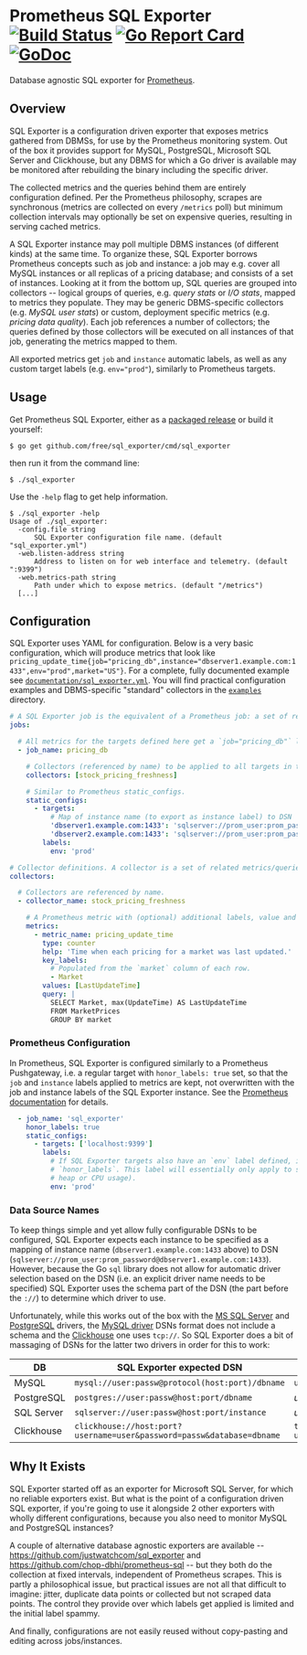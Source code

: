 # Prometheus SQL Exporter [![Build Status](https://travis-ci.org/free/sql_exporter.svg)](https://travis-ci.org/free/sql_exporter) [![Go Report Card](https://goreportcard.com/badge/github.com/free/sql_exporter)](https://goreportcard.com/report/github.com/free/sql_exporter) [![GoDoc](https://godoc.org/github.com/free/sql_exporter?status.svg)](https://godoc.org/github.com/free/sql_exporter)

Database agnostic SQL exporter for [Prometheus](https://prometheus.io).

## Overview

SQL Exporter is a configuration driven exporter that exposes metrics gathered from DBMSs, for use by the Prometheus
monitoring system. Out of the box it provides support for MySQL, PostgreSQL, Microsoft SQL Server and Clickhouse, but
any DBMS for which a Go driver is available may be monitored after rebuilding the binary including the specific driver.

The collected metrics and the queries behind them are entirely configuration defined. Per the Prometheus philosophy,
scrapes are synchronous (metrics are collected on every `/metrics` poll) but minimum collection intervals may optionally
be set on expensive queries, resulting in serving cached metrics.

A SQL Exporter instance may poll multiple DBMS instances (of different kinds) at the same time. To organize these, SQL
Exporter borrows Prometheus concepts such as job and instance: a job may e.g. cover all MySQL instances or all replicas
of a pricing database; and consists of a set of instances. Looking at it from the bottom up, SQL queries are grouped
into collectors -- logical groups of queries, e.g. _query stats_ or _I/O stats_, mapped to metrics they populate. They
may be generic DBMS-specific collectors (e.g. _MySQL user stats_) or custom, deployment specific metrics (e.g. _pricing
data quality_). Each job references a number of collectors; the queries defined by those collectors will be executed on
all instances of that job, generating the metrics mapped to them.

All exported metrics get `job` and `instance` automatic labels, as well as any custom target labels (e.g. `env="prod"`),
similarly to Prometheus targets.

## Usage

Get Prometheus SQL Exporter, either as a [packaged release](https://github.com/free/sql_exporter/releases/latest) or
build it yourself:

```
$ go get github.com/free/sql_exporter/cmd/sql_exporter
```

then run it from the command line:

```
$ ./sql_exporter
```

Use the `-help` flag to get help information.

```
$ ./sql_exporter -help
Usage of ./sql_exporter:
  -config.file string
      SQL Exporter configuration file name. (default "sql_exporter.yml")
  -web.listen-address string
      Address to listen on for web interface and telemetry. (default ":9399")
  -web.metrics-path string
      Path under which to expose metrics. (default "/metrics")
  [...]
```

## Configuration

SQL Exporter uses YAML for configuration. Below is a very basic configuration, which will produce metrics that look like
`pricing_update_time{job="pricing_db",instance="dbserver1.example.com:1433",env="prod",market="US"}`. For a complete,
fully documented example see
[`documentation/sql_exporter.yml`](https://github.com/free/sql_exporter/tree/master/documentation/sql_exporter.yml).
You will find practical configuration examples and DBMS-specific "standard" collectors in the
[`examples`](https://github.com/free/sql_exporter/tree/master/examples) directory.

```yaml
# A SQL Exporter job is the equivalent of a Prometheus job: a set of related DB instances.
jobs:

  # All metrics for the targets defined here get a `job="pricing_db"` label.
  - job_name: pricing_db

    # Collectors (referenced by name) to be applied to all targets in this job.
    collectors: [stock_pricing_freshness]

    # Similar to Prometheus static_configs.
    static_configs:
      - targets:
          # Map of instance name (to export as instance label) to DSN
          'dbserver1.example.com:1433': 'sqlserver://prom_user:prom_password@dbserver1.example.com:1433'
          'dbserver2.example.com:1433': 'sqlserver://prom_user:prom_password@dbserver2.example.com:1433'
        labels:
          env: 'prod'

# Collector definitions. A collector is a set of related metrics/queries that are collected together.
collectors:

  # Collectors are referenced by name.
  - collector_name: stock_pricing_freshness

    # A Prometheus metric with (optional) additional labels, value and labels populated from one query.
    metrics:
      - metric_name: pricing_update_time
        type: counter
        help: 'Time when each pricing for a market was last updated.'
        key_labels:
          # Populated from the `market` column of each row.
          - Market
        values: [LastUpdateTime]
        query: |
          SELECT Market, max(UpdateTime) AS LastUpdateTime
          FROM MarketPrices
          GROUP BY market
```

### Prometheus Configuration

In Prometheus, SQL Exporter is configured similarly to a Prometheus Pushgateway, i.e. a regular target with
`honor_labels: true` set, so that the `job` and `instance` labels applied to metrics are kept, not overwritten with
the job and instance labels of the SQL Exporter instance. See the [Prometheus documentation](
https://prometheus.io/docs/prometheus/latest/configuration/configuration/#scrape_config) for details.

```yaml
  - job_name: 'sql_exporter'
    honor_labels: true
    static_configs:
      - targets: ['localhost:9399']
        labels:
          # If SQL Exporter targets also have an `env` label defined, it will override this because of
          # `honor_labels`. This label will essentially only apply to sql_exporter's own metrics (e.g.
          # heap or CPU usage).
          env: 'prod'
```

### Data Source Names

To keep things simple and yet allow fully configurable DSNs to be configured, SQL Exporter expects each instance to be
specified as a mapping of instance name (`dbserver1.example.com:1433` above) to DSN
(`sqlserver://prom_user:prom_password@dbserver1.example.com:1433`). However, because the Go `sql` library does not allow
for automatic driver selection based on the DSN (i.e. an explicit driver name needs to be specified) SQL Exporter uses
the schema part of the DSN (the part before the `://`) to determine which driver to use.

Unfortunately, while this works out of the box with the [MS SQL Server](https://github.com/denisenkom/go-mssqldb) and
[PostgreSQL](github.com/lib/pq) drivers, the [MySQL driver](github.com/go-sql-driver/mysql) DSNs format does not include
a schema and the [Clickhouse](github.com/kshvakov/clickhouse) one uses `tcp://`. So SQL Exporter does a bit of massaging
of DSNs for the latter two drivers in order for this to work:


DB | SQL Exporter expected DSN | Driver sees
---|---|---
MySQL | `mysql://user:passw@protocol(host:port)/dbname` | `user:passw@protocol(host:port)/dbname`
PostgreSQL | `postgres://user:passw@host:port/dbname` | _unchanged_
SQL Server | `sqlserver://user:passw@host:port/instance` | _unchanged_
Clickhouse | `clickhouse://host:port?username=user&password=passw&database=dbname` | `tcp://host:port?username=user&password=passw&database=dbname`

## Why It Exists

SQL Exporter started off as an exporter for Microsoft SQL Server, for which no reliable exporters exist. But what is
the point of a configuration driven SQL exporter, if you're going to use it alongside 2 other exporters with wholly
different configurations, because you also need to monitor MySQL and PostgreSQL instances?

A couple of alternative database agnostic exporters are available -- https://github.com/justwatchcom/sql_exporter and
https://github.com/chop-dbhi/prometheus-sql -- but they both do the collection at fixed intervals, independent of
Prometheus scrapes. This is partly a philosophical issue, but practical issues are not all that difficult to imagine:
jitter, duplicate data points or collected but not scraped data points. The control they provide over which labels get
applied is limited and the initial label spammy.

And finally, configurations are not easily reused without copy-pasting and editing across jobs/instances.
